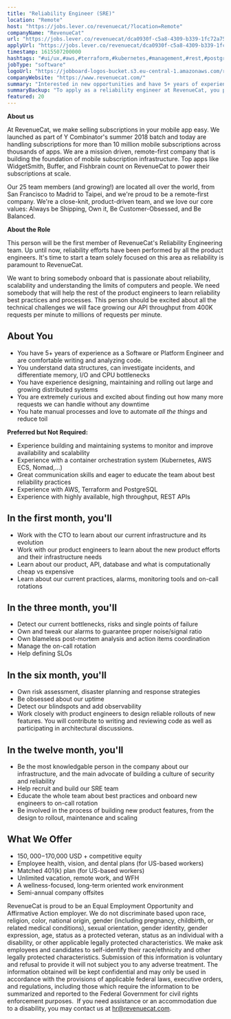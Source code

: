 ```yaml
---
title: "Reliability Engineer (SRE)"
location: "Remote"
host: "https://jobs.lever.co/revenuecat/?location=Remote"
companyName: "RevenueCat"
url: "https://jobs.lever.co/revenuecat/dca0930f-c5a8-4309-b339-1fc72a753996"
applyUrl: "https://jobs.lever.co/revenuecat/dca0930f-c5a8-4309-b339-1fc72a753996/apply"
timestamp: 1615507200000
hashtags: "#ui/ux,#aws,#terraform,#kubernetes,#management,#rest,#postgresql,#analysis,#monitoring"
jobType: "software"
logoUrl: "https://jobboard-logos-bucket.s3.eu-central-1.amazonaws.com/revenuecat"
companyWebsite: "https://www.revenuecat.com/"
summary: "Interested in new opportunities and have 5+ years of experience as a Software or Platform Engineer and are comfortable writing and analyzing code? RevenueCat has a job opening for a reliability engineer."
summaryBackup: "To apply as a reliability engineer at RevenueCat, you preferably need to have some knowledge of: #ui/ux, #aws, #terraform."
featured: 20
---
```


**About us**

At RevenueCat, we make selling subscriptions in your mobile app easy. We launched as part of Y Combinator's summer 2018 batch and today are handling subscriptions for more than 10 million mobile subscriptions across thousands of apps. We are a mission driven, remote-first company that is building the foundation of mobile subscription infrastructure. Top apps like WidgetSmith, Buffer, and Fishbrain count on RevenueCat to power their subscriptions at scale.

Our 25 team members (and growing!) are located all over the world, from San Francisco to Madrid to Taipei, and we're proud to be a remote-first company. We're a close-knit, product-driven team, and we love our core values: Always be Shipping, Own it, Be Customer-Obsessed, and Be Balanced.

**About the Role**

This person will be the first member of RevenueCat's Reliability Engineering team. Up until now, reliability efforts have been performed by all the product engineers. It's time to start a team solely focused on this area as reliability is paramount to RevenueCat.

We want to bring somebody onboard that is passionate about reliability, scalability and understanding the limits of computers and people. We need somebody that will help the rest of the product engineers to learn reliability best practices and processes. This person should be excited about all the technical challenges we will face growing our API throughput from 400K requests per minute to millions of requests per minute.

## About You

*   You have 5+ years of experience as a Software or Platform Engineer and are comfortable writing and analyzing code.
*   You understand data structures, can investigate incidents, and differentiate memory, I/O and CPU bottlenecks
*   You have experience designing, maintaining and rolling out large and growing distributed systems
*   You are extremely curious and excited about finding out how many more requests we can handle without any downtime
*   You hate manual processes and love to automate _all the things_ and reduce toil

**Preferred but Not Required:**

*   Experience building and maintaining systems to monitor and improve availability and scalability
*   Experience with a container orchestration system (Kubernetes, AWS ECS, Nomad,...)
*   Great communication skills and eager to educate the team about best reliability practices
*   Experience with AWS, Terraform and PostgreSQL
*   Experience with highly available, high throughput, REST APIs

## In the first month, you'll

*   Work with the CTO to learn about our current infrastructure and its evolution
*   Work with our product engineers to learn about the new product efforts and their infrastructure needs
*   Learn about our product, API, database and what is computationally cheap vs expensive
*   Learn about our current practices, alarms, monitoring tools and on-call rotations

## In the three month, you'll

*   Detect our current bottlenecks, risks and single points of failure
*   Own and tweak our alarms to guarantee proper noise/signal ratio
*   Own blameless post-mortem analysis and action items coordination
*   Manage the on-call rotation
*   Help defining SLOs

## In the six month, you'll

*   Own risk assessment, disaster planning and response strategies
*   Be obsessed about our uptime
*   Detect our blindspots and add observability
*   Work closely with product engineers to design reliable rollouts of new features. You will contribute to writing and reviewing code as well as participating in architectural discussions.

## In the twelve month, you'll

*   Be the most knowledgable person in the company about our infrastructure, and the main advocate of building a culture of security and reliability
*   Help recruit and build our SRE team
*   Educate the whole team about best practices and onboard new engineers to on-call rotation
*   Be involved in the process of building new product features, from the design to rollout, maintenance and scaling

## What We Offer

*   $150,000-$170,000 USD + competitive equity
*   Employee health, vision, and dental plans (for US-based workers)
*   Matched 401(k) plan (for US-based workers)
*   Unlimited vacation, remote work, and WFH
*   A wellness-focused, long-term oriented work environment
*   Semi-annual company offsites

RevenueCat is proud to be an Equal Employment Opportunity and Affirmative Action employer. We do not discriminate based upon race, religion, color, national origin, gender (including pregnancy, childbirth, or related medical conditions), sexual orientation, gender identity, gender expression, age, status as a protected veteran, status as an individual with a disability, or other applicable legally protected characteristics. We make ask employees and candidates to self-identify their race/ethnicity and other legally protected characteristics. Submission of this information is voluntary and refusal to provide it will not subject you to any adverse treatment. The information obtained will be kept confidential and may only be used in accordance with the provisions of applicable federal laws, executive orders, and regulations, including those which require the information to be summarized and reported to the Federal Government for civil rights enforcement purposes.  If you need assistance or an accommodation due to a disability, you may contact us at hr@revenuecat.com.
